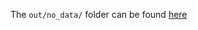 The `out/no_data/` folder can be found [here](https://drive.google.com/drive/folders/1TG1h58pJbiRZqQt-m3gkRKGO4azkoK6a?usp=sharing)